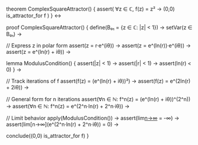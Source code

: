 theorem ComplexSquareAttractor() {
  assert(
    ∀z ∈ ℂ, f(z) = z² →
    (0,0) is_attractor_for f
  )
} ↔

proof ComplexSquareAttractor() {
  define(B₀₁ = {z ∈ ℂ: |z| < 1}) →
  setVar(z ∈ B₀₁) →
  
  // Express z in polar form
  assert(z = r·e^(iθ)) →
  assert(z = e^(ln(r))·e^(iθ)) →
  assert(z = e^(ln(r) + iθ)) →
  
  lemma ModulusCondition() {
    assert(|z| < 1) →
    assert(|r| < 1) →
    assert(ln(r) < 0)
  } →
  
  // Track iterations of f
  assert(f(z) = (e^(ln(r) + iθ))²) →
  assert(f(z) = e^(2ln(r) + 2iθ)) →
  
  // General form for n iterations
  assert(∀n ∈ ℕ: f^n(z) = (e^(ln(r) + iθ))^(2^n)) →
  assert(∀n ∈ ℕ: f^n(z) = e^(2^n·ln(r) + 2^n·iθ)) →
  
  // Limit behavior
  apply(ModulusCondition()) →
  assert(lim[n→∞](2^n·ln(r)) = -∞) →
  assert(lim[n→∞](e^(2^n·ln(r) + 2^n·iθ)) = 0) →
  
  conclude((0,0) is_attractor_for f)
}